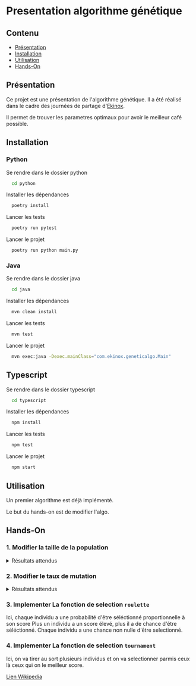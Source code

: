 # Presentation algorithme génétique

## Contenu

- [Présentation](#présentation)
- [Installation](#installation)
- [Utilisation](#utilisation)
- [Hands-On](#Hands-On)

## Présentation

Ce projet est une présentation de l'algorithme génétique. Il a été réalisé dans le cadre des journées de partage
d'[Ekinox](www.ekinox.io).

Il permet de trouver les parametres optimaux pour avoir le meilleur café possible.

## Installation

### Python

Se rendre dans le dossier python

```bash
  cd python
```

Installer les dépendances

```bash
  poetry install
```

Lancer les tests

```bash
  poetry run pytest
```

Lancer le projet

```bash
  poetry run python main.py
```

### Java

Se rendre dans le dossier java

```bash
  cd java
```

Installer les dépendances

```bash
  mvn clean install
```

Lancer les tests

```bash
  mvn test
```

Lancer le projet
```bash
  mvn exec:java -Dexec.mainClass="com.ekinox.geneticalgo.Main"
```


## Typescript

Se rendre dans le dossier typescript

```bash
  cd typescript
```

Installer les dépendances

```bash
  npm install
```

Lancer les tests

```bash
  npm test
```

Lancer le projet

```bash
  npm start
```

## Utilisation

Un premier algorithme est déjà implémenté.

Le but du hands-on est de modifier l'algo.

## Hands-On

### 1. Modifier la taille de la population

<details>
<summary>Résultats attendus</summary>
La convergence vers une solution est plus rapide lorsque la population est grande
</details>

### 2. Modifier le taux de mutation

<details>
<summary>Résultats attendus</summary>
Un taux moyen de mutation permet d'avoir des resultats plus rapidement.
Un taux trop fort de mutation peut empecher la convergence.
</details>

### 3. Implementer La fonction de selection `roulette`

Ici, chaque individu a une probabilité d'être séléctionné proportionnelle à son score
Plus un individu a un score élevé, plus il a de chance d'être séléctionné. Chaque individu a une chance non nulle d'être selectionné.

### 4. Implementer La fonction de selection `tournament`

Ici, on va tirer au sort plusieurs individus et on va selectionner parmis ceux là ceux qui on le meilleur score.

[Lien Wikipedia](https://en.wikipedia.org/wiki/Tournament_selection)















